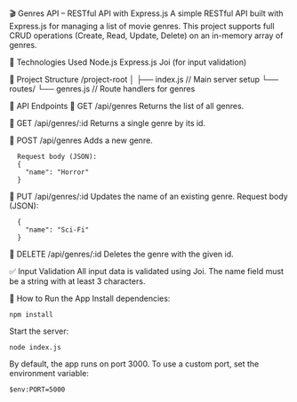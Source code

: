 🎬 Genres API – RESTful API with Express.js
A simple RESTful API built with Express.js for managing a list of movie genres. This project supports full CRUD operations (Create, Read, Update, Delete) on an in-memory array of genres.

🔧 Technologies Used
Node.js
Express.js
Joi (for input validation)

📁 Project Structure
/project-root
│
├── index.js            // Main server setup
└── routes/
    └── genres.js       // Route handlers for genres

📌 API Endpoints
  🔹 GET /api/genres
    Returns the list of all genres.
  
  🔹 GET /api/genres/:id
    Returns a single genre by its id.
  
  🔹 POST /api/genres
    Adds a new genre.

      Request body (JSON):
      {
        "name": "Horror"
      }
      
  🔹 PUT /api/genres/:id
    Updates the name of an existing genre.
    Request body (JSON):
    
      {
        "name": "Sci-Fi"
      }
  🔹 DELETE /api/genres/:id
    Deletes the genre with the given id.

✅ Input Validation
  All input data is validated using Joi. The name field must be a string with at least 3 characters.

🚀 How to Run the App
  Install dependencies:

    npm install
  Start the server:
  
    node index.js

By default, the app runs on port 3000. To use a custom port, set the environment variable:

    $env:PORT=5000
